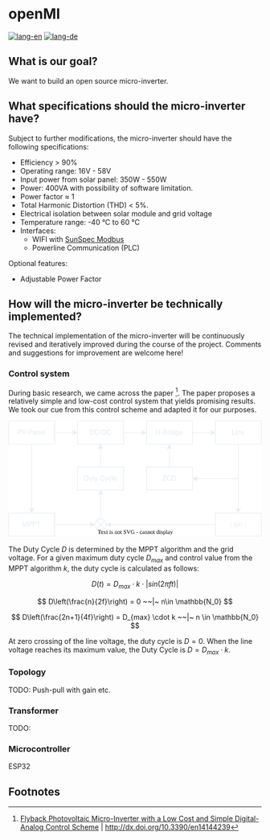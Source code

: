# openMI
[![lang-en](https://img.shields.io/badge/lang-en-informational?style=for-the-badge)](README.md)
[![lang-de](https://img.shields.io/badge/lang-de-inactive?style=for-the-badge)](README.de.md)

## What is our goal?

We want to build an open source micro-inverter.

## What specifications should the micro-inverter have?

Subject to further modifications, the micro-inverter should have the following specifications:
- Efficiency > 90%
- Operating range: 16V - 58V
- Input power from solar panel: 350W - 550W
- Power: 400VA with possibility of software limitation.
- Power factor ≈ 1
- Total Harmonic Distortion (THD) < 5%.
- Electrical isolation between solar module and grid voltage
- Temperature range: -40 °C to 60 °C
- Interfaces:
  - WIFI with [SunSpec Modbus](https://sunspec.org/sunspec-modbus-specifications/)
  - Powerline Communication (PLC)

Optional features:
- Adjustable Power Factor

## How will the micro-inverter be technically implemented?

The technical implementation of the micro-inverter will be continuously revised and iteratively improved during the course of the project. Comments and suggestions for improvement are welcome here!

### Control system

During basic research, we came across the paper [^1]. The paper proposes a relatively simple and low-cost control system that yields promising results. We took our cue from this control scheme and adapted it for our purposes.

![Control Scheme](docs/control-scheme.drawio.svg)  

The Duty Cycle $D$ is determined by the MPPT algorithm and the grid voltage. For a given maximum duty cycle $D_{max}$ and control value from the MPPT algorithm $k$, the duty cycle is calculated as follows: 

$$ D(t) = D_{max} \cdot k \cdot | sin(2 \pi f t) | $$

$$ D\left(\frac{n}{2f}\right) = 0 ~~|~ n\in \mathbb{N_0} $$

$$ D\left(\frac{2n+1}{4f}\right) = D_{max} \cdot k ~~|~ n \in \mathbb{N_0} $$

At zero crossing of the line voltage, the duty cycle is $D = 0$. When the line voltage reaches its maximum value, the Duty Cycle is $D = D_{max} \cdot k$. 

### Topology

TODO: Push-pull with gain etc.

### Transformer

TODO:

### Microcontroller

ESP32

## Footnotes

[^1]: [Flyback Photovoltaic Micro-Inverter with a Low Cost and Simple Digital-Analog Control Scheme](https://www.researchgate.net/publication/353247133_Flyback_Photovoltaic_Micro-Inverter_with_a_Low_Cost_and_Simple_Digital-Analog_Control_Scheme) | http://dx.doi.org/10.3390/en14144239